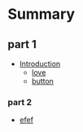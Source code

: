 # Summary

## part 1
* [Introduction](README.md)
    * [love](README.md#love)
    * [button](chapter1.md)
    
### part 2
* [efef](efef.md)

